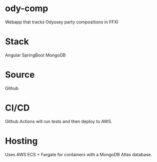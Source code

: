 # ody-comp
Webapp that tracks Odyssey party compositions in FFXI

# Stack
Angular
SpringBoot
MongoDB

# Source
Github

# CI/CD
Github Actions will run tests and then deploy to AWS.

# Hosting
Uses AWS ECS + Fargate for containers with a MongoDB Atlas database.
